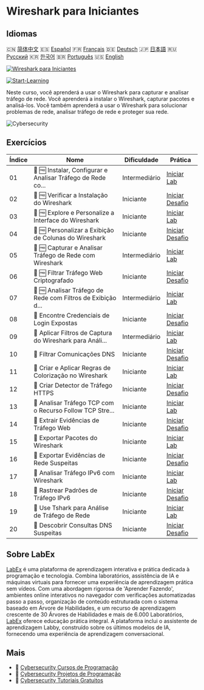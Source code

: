 # Wireshark para Iniciantes

## Idiomas

🇨🇳 [简体中文](README_zh.md) 🇪🇸 [Español](README_es.md) 🇫🇷 [Français](README_fr.md) 🇩🇪 [Deutsch](README_de.md) 🇯🇵 [日本語](README_ja.md) 🇷🇺 [Русский](README_ru.md) 🇰🇷 [한국어](README_ko.md) 🇧🇷 [Português](README_pt.md) 🇺🇸 [English](README.md) 

[![Wireshark para Iniciantes](https://cover-creator.labex.io/wireshark-for-beginners.png?lang=pt)](https://labex.io/pt/courses/wireshark-for-beginners)

[![Start-Learning](https://img.shields.io/badge/Start-Learning-whitesmoke?style=for-the-badge)](https://labex.io/pt/courses/wireshark-for-beginners)

Neste curso, você aprenderá a usar o Wireshark para capturar e analisar tráfego de rede. Você aprenderá a instalar o Wireshark, capturar pacotes e analisá-los. Você também aprenderá a usar o Wireshark para solucionar problemas de rede, analisar tráfego de rede e proteger sua rede.

![Cybersecurity](https://img.shields.io/badge/Cybersecurity-whitesmoke?style=for-the-badge&logo=cybersecurity)


## Exercícios

|   Índice | Nome                                                        | Dificuldade   | Prática                                                                                                                                                                         |
|----------|-------------------------------------------------------------|---------------|---------------------------------------------------------------------------------------------------------------------------------------------------------------------------------|
|       01 | 🧩 🆓 Instalar, Configurar e Analisar Tráfego de Rede co... | Intermediário | <a target='_blank' href='https://labex.io/pt/labs/wireshark-install-configure-and-analyze-network-traffic-with-wireshark-415947?course=wireshark-for-beginners'>Iniciar Lab</a> |
|       02 | 🎯 🆓 Verificar a Instalação do Wireshark                   | Iniciante     | <a target='_blank' href='https://labex.io/pt/labs/wireshark-verify-wireshark-installation-548783?course=wireshark-for-beginners'>Iniciar Desafio</a>                            |
|       03 | 🧩 🆓 Explore e Personalize a Interface do Wireshark        | Iniciante     | <a target='_blank' href='https://labex.io/pt/labs/wireshark-explore-and-customize-wireshark-interface-415949?course=wireshark-for-beginners'>Iniciar Lab</a>                    |
|       04 | 🎯 🆓 Personalizar a Exibição de Colunas do Wireshark       | Iniciante     | <a target='_blank' href='https://labex.io/pt/labs/wireshark-customize-wireshark-column-display-548785?course=wireshark-for-beginners'>Iniciar Desafio</a>                       |
|       05 | 🧩 🆓 Capturar e Analisar Tráfego de Rede com Wireshark     | Intermediário | <a target='_blank' href='https://labex.io/pt/labs/wireshark-capture-and-analyze-network-traffic-with-wireshark-415956?course=wireshark-for-beginners'>Iniciar Lab</a>           |
|       06 | 🎯 🆓 Filtrar Tráfego Web Criptografado                     | Iniciante     | <a target='_blank' href='https://labex.io/pt/labs/wireshark-filter-encrypted-web-traffic-548806?course=wireshark-for-beginners'>Iniciar Desafio</a>                             |
|       07 | 🧩 🆓 Analisar Tráfego de Rede com Filtros de Exibição d... | Intermediário | <a target='_blank' href='https://labex.io/pt/labs/wireshark-analyze-network-traffic-with-wireshark-display-filters-415944?course=wireshark-for-beginners'>Iniciar Lab</a>       |
|       08 | 🎯  Encontre Credenciais de Login Expostas                  | Iniciante     | <a target='_blank' href='https://labex.io/pt/labs/wireshark-find-exposed-login-credentials-548820?course=wireshark-for-beginners'>Iniciar Desafio</a>                           |
|       09 | 🧩  Aplicar Filtros de Captura do Wireshark para Análi...   | Intermediário | <a target='_blank' href='https://labex.io/pt/labs/wireshark-apply-wireshark-capture-filters-for-network-traffic-analysis-415940?course=wireshark-for-beginners'>Iniciar Lab</a> |
|       10 | 🎯  Filtrar Comunicações DNS                                | Iniciante     | <a target='_blank' href='https://labex.io/pt/labs/wireshark-filter-dns-communications-548826?course=wireshark-for-beginners'>Iniciar Desafio</a>                                |
|       11 | 🧩  Criar e Aplicar Regras de Colorização no Wireshark      | Iniciante     | <a target='_blank' href='https://labex.io/pt/labs/wireshark-create-and-apply-colorizing-rules-in-wireshark-415941?course=wireshark-for-beginners'>Iniciar Lab</a>               |
|       12 | 🎯  Criar Detector de Tráfego HTTPS                         | Iniciante     | <a target='_blank' href='https://labex.io/pt/labs/wireshark-create-https-traffic-detector-548831?course=wireshark-for-beginners'>Iniciar Desafio</a>                            |
|       13 | 🧩  Analisar Tráfego TCP com o Recurso Follow TCP Stre...   | Iniciante     | <a target='_blank' href='https://labex.io/pt/labs/wireshark-analyze-tcp-traffic-with-wireshark-follow-tcp-stream-feature-415946?course=wireshark-for-beginners'>Iniciar Lab</a> |
|       14 | 🎯  Extrair Evidências de Tráfego Web                       | Iniciante     | <a target='_blank' href='https://labex.io/pt/labs/wireshark-extract-web-traffic-evidence-548842?course=wireshark-for-beginners'>Iniciar Desafio</a>                             |
|       15 | 🧩  Exportar Pacotes do Wireshark                           | Iniciante     | <a target='_blank' href='https://labex.io/pt/labs/wireshark-export-packets-from-wireshark-415945?course=wireshark-for-beginners'>Iniciar Lab</a>                                |
|       16 | 🎯  Exportar Evidências de Rede Suspeitas                   | Iniciante     | <a target='_blank' href='https://labex.io/pt/labs/wireshark-export-suspicious-network-evidence-548847?course=wireshark-for-beginners'>Iniciar Desafio</a>                       |
|       17 | 🧩  Analisar Tráfego IPv6 com Wireshark                     | Iniciante     | <a target='_blank' href='https://labex.io/pt/labs/wireshark-analyze-ipv6-traffic-with-wireshark-415950?course=wireshark-for-beginners'>Iniciar Lab</a>                          |
|       18 | 🎯  Rastrear Padrões de Tráfego IPv6                        | Iniciante     | <a target='_blank' href='https://labex.io/pt/labs/wireshark-track-ipv6-traffic-patterns-548851?course=wireshark-for-beginners'>Iniciar Desafio</a>                              |
|       19 | 🧩  Use Tshark para Análise de Tráfego de Rede              | Iniciante     | <a target='_blank' href='https://labex.io/pt/labs/wireshark-use-tshark-for-network-traffic-analysis-415942?course=wireshark-for-beginners'>Iniciar Lab</a>                      |
|       20 | 🎯  Descobrir Consultas DNS Suspeitas                       | Iniciante     | <a target='_blank' href='https://labex.io/pt/labs/wireshark-uncover-suspicious-dns-queries-548854?course=wireshark-for-beginners'>Iniciar Desafio</a>                           |

## Sobre LabEx

[LabEx](https://labex.io) é uma plataforma de aprendizagem interativa e prática dedicada à programação e tecnologia. Combina laboratórios, assistência de IA e máquinas virtuais para fornecer uma experiência de aprendizagem prática sem vídeos. Com uma abordagem rigorosa de 'Aprender Fazendo', ambientes online interativos no navegador com verificações automatizadas passo a passo, organização de conteúdo estruturada com o sistema baseado em Árvore de Habilidades, e um recurso de aprendizagem crescente de 30 Árvores de Habilidades e mais de 6.000 Laboratórios, [LabEx](https://labex.io) oferece educação prática integral. A plataforma inclui o assistente de aprendizagem Labby, construído sobre os últimos modelos de IA, fornecendo uma experiência de aprendizagem conversacional.

## Mais

- 🔗 [Cybersecurity Cursos de Programação](https://github.com/labex-labs/awesome-programming-courses)
- 🔗 [Cybersecurity Projetos de Programação](https://github.com/labex-labs/awesome-programming-projects)
- 🔗 [Cybersecurity Tutoriais Gratuitos](https://github.com/labex-labs/cybersecurity-free-tutorials)

